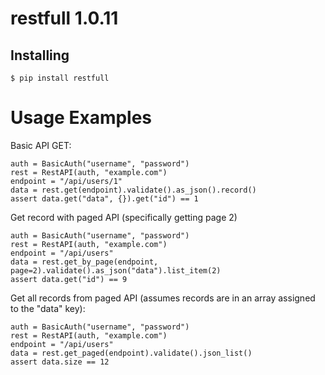 # restfull 1.0.11

## Installing
```
$ pip install restfull
```

# Usage Examples

Basic API GET:
```
auth = BasicAuth("username", "password")
rest = RestAPI(auth, "example.com")
endpoint = "/api/users/1"
data = rest.get(endpoint).validate().as_json().record()
assert data.get("data", {}).get("id") == 1
```

Get record with paged API (specifically getting page 2)
```
auth = BasicAuth("username", "password")
rest = RestAPI(auth, "example.com")
endpoint = "/api/users"
data = rest.get_by_page(endpoint, page=2).validate().as_json("data").list_item(2)
assert data.get("id") == 9
```

Get all records from paged API (assumes records are in an array assigned to the "data" key):
```
auth = BasicAuth("username", "password")
rest = RestAPI(auth, "example.com")
endpoint = "/api/users"
data = rest.get_paged(endpoint).validate().json_list()
assert data.size == 12
```
